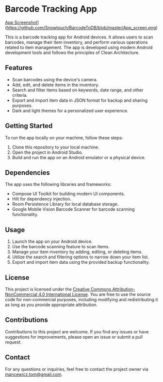 # Barcode Tracking App

[App Screenshot]([screenshot.png](https://github.com/Snowtouch/BarcodeToDB/blob/master/App_screen.png))](https://github.com/Snowtouch/BarcodeToDB/blob/master/App_screen.png)

This is a barcode tracking app for Android devices. It allows users to scan barcodes, manage their item inventory, and perform various operations related to item management. 
The app is developed using modern Android development tools and follows the principles of Clean Architecture.

## Features

- Scan barcodes using the device's camera.
- Add, edit, and delete items in the inventory.
- Search and filter items based on keywords, date range, and other criteria.
- Export and import item data in JSON format for backup and sharing purposes.
- Dark and light themes for a personalized user experience.

## Getting Started

To run the app locally on your machine, follow these steps:

1. Clone this repository to your local machine.
2. Open the project in Android Studio.
3. Build and run the app on an Android emulator or a physical device.

## Dependencies

The app uses the following libraries and frameworks:

- Compose UI Toolkit for building modern UI components.
- Hilt for dependency injection.
- Room Persistence Library for local database storage.
- Google Mobile Vision Barcode Scanner for barcode scanning functionality.

## Usage

1. Launch the app on your Android device.
2. Use the barcode scanning feature to scan items.
3. Manage your item inventory by adding, editing, or deleting items.
4. Utilize the search and filtering options to narrow down your item list.
5. Export and import item data using the provided backup functionality.

## License

This project is licensed under the [Creative Commons Attribution-NonCommercial 4.0 International License](LICENSE).
You are free to use the source code for non-commercial purposes, including modifying and redistributing it as long as you provide appropriate attribution.

## Contributions

Contributions to this project are welcome. If you find any issues or have suggestions for improvements, please open an issue or submit a pull request.

## Contact

For any questions or inquiries, feel free to contact the project owner via [mancewicz.tom@gmail.com](mailto:mancewicz.tom@gmail.com).

